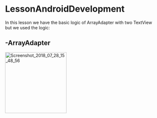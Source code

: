# LessonAndroidDevelopment
In this lesson we have the basic logic of ArrayAdapter with two TextView but we used the logic:
   
  ## -ArrayAdapter
  
  <a href="https://ibb.co/nvW4w8">
  <img src="https://image.ibb.co/jUvm9T/Screenshot_2018_07_28_15_48_56.png" alt="Screenshot_2018_07_28_15_48_56" border="0" width=200></a>
